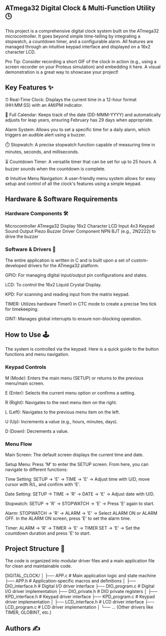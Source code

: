 ## ATmega32 Digital Clock & Multi-Function Utility 🕒
This project is a comprehensive digital clock system built on the ATmega32 microcontroller. It goes beyond simple time-telling by integrating a stopwatch, a countdown timer, and a configurable alarm. All features are managed through an intuitive keypad interface and displayed on a 16x2 character LCD.

Pro Tip: Consider recording a short GIF of the clock in action (e.g., using a screen recorder on your Proteus simulation) and embedding it here. A visual demonstration is a great way to showcase your project!

## Key Features ✨
⏰ Real-Time Clock: Displays the current time in a 12-hour format (HH:MM:SS) with an AM/PM indicator.

📅 Full Calendar: Keeps track of the date (DD-MMM-YYYY) and automatically adjusts for leap years, ensuring February has 29 days when appropriate.

 Alarm System: Allows you to set a specific time for a daily alarm, which triggers an audible alert using a buzzer.

⏱️ Stopwatch: A precise stopwatch function capable of measuring time in minutes, seconds, and milliseconds.

⏳ Countdown Timer: A versatile timer that can be set for up to 25 hours. A buzzer sounds when the countdown is complete.

⚙️ Intuitive Menu Navigation: A user-friendly menu system allows for easy setup and control of all the clock's features using a simple keypad.

## Hardware & Software Requirements
### Hardware Components 🛠️
Microcontroller	ATmega32
Display	16x2 Character LCD
Input	4x3 Keypad
Sound Output	Piezo Buzzer
Driver Component	NPN BJT (e.g., 2N2222) to drive the buzzer


### Software & Drivers 💾
The entire application is written in C and is built upon a set of custom-developed drivers for the ATmega32 platform.

GPIO: For managing digital input/output pin configurations and states.

LCD: To control the 16x2 Liquid Crystal Display.

KPD: For scanning and reading input from the matrix keypad.

TIMER: Utilizes hardware Timer0 in CTC mode to create a precise 1ms tick for timekeeping.

GINT: Manages global interrupts to ensure non-blocking operation.

## How to Use 🕹️
The system is controlled via the keypad. Here is a quick guide to the button functions and menu navigation.

### Keypad Controls
M (Mode): Enters the main menu (SETUP) or returns to the previous menu/main screen.

E (Enter): Selects the current menu option or confirms a setting.

R (Right): Navigates to the next menu item on the right.

L (Left): Navigates to the previous menu item on the left.

U (Up): Increments a value (e.g., hours, minutes, days).

D (Down): Decrements a value.

### Menu Flow
Main Screen: The default screen displays the current time and date.

Setup Menu: Press 'M' to enter the SETUP screen. From here, you can navigate to different functions:

Time Setting: SETUP -> 'E' -> TIME -> 'E' -> Adjust time with U/D, move cursor with R/L, and confirm with 'E'.

Date Setting: SETUP -> TIME -> 'R' -> DATE -> 'E' -> Adjust date with U/D.

Stopwatch: SETUP -> 'R' -> STOPWATCH -> 'E' -> Press 'E' again to start.

Alarm: STOPWATCH -> 'R' -> ALARM -> 'E' -> Select ALARM ON or ALARM OFF. In the ALARM ON screen, press 'E' to set the alarm time.

Timer: ALARM -> 'R' -> TIMER -> 'E' -> TIMER SET -> 'E' -> Set the countdown duration and press 'E' to start.

## Project Structure 📁
The code is organized into modular driver files and a main application file for clean and maintainable code.

DIGITAL_CLOCK/
│
├── APP.c             # Main application logic and state machine
├── APP.h             # Application-specific macros and definitions
│
├── DIO_interface.h   # Digital I/O driver interface
├── DIO_program.c     # Digital I/O driver implementation
├── DIO_private.h     # DIO private registers
│
├── KPD_interface.h   # Keypad driver interface
├── KPD_program.c     # Keypad driver implementation
│
├── LCD_interface.h   # LCD driver interface
├── LCD_program.c     # LCD driver implementation
│
└── ... (Other drivers like TIMER, GLOBINT, etc.)
## Authors ✍️
